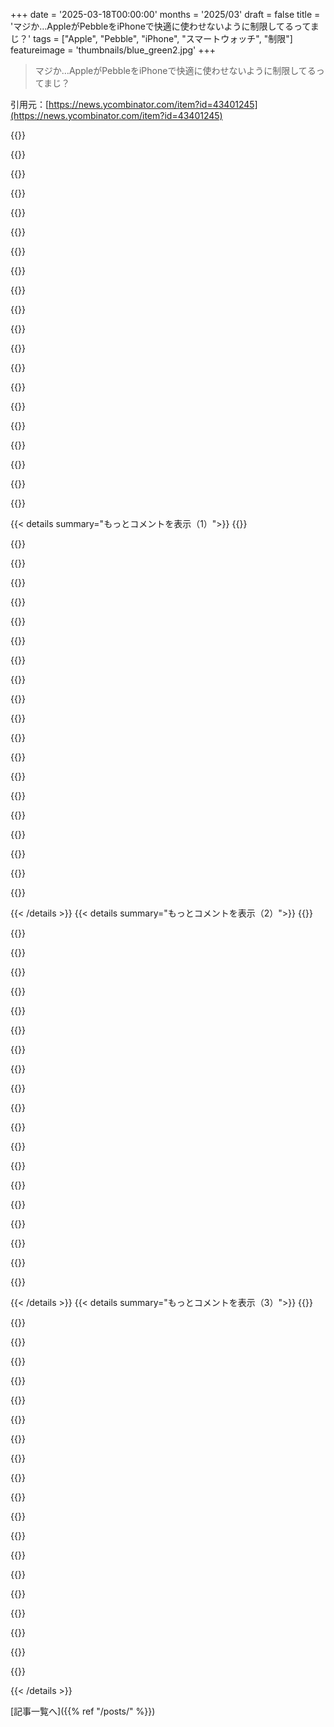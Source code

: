 +++
date = '2025-03-18T00:00:00'
months = '2025/03'
draft = false
title = 'マジか…AppleがPebbleをiPhoneで快適に使わせないように制限してるってまじ？'
tags = ["Apple", "Pebble", "iPhone", "スマートウォッチ", "制限"]
featureimage = 'thumbnails/blue_green2.jpg'
+++

> マジか…AppleがPebbleをiPhoneで快適に使わせないように制限してるってまじ？

引用元：[https://news.ycombinator.com/item?id=43401245](https://news.ycombinator.com/item?id=43401245)

{{<matomeQuote body="メッセージの統合について反論するよ。BLE経由で信頼できないハードウェアにメッセージを送信したり、iMessageに戻したりするのは、セキュリティ境界とセキュリティアーキテクチャ、そしてAppleがiMessageで約束していることにおいて、めっちゃ大きな変化だからね。<br>普通のスマートウォッチユーザーは、これが実現したら何が起こるか理解できないと思うな。ベンダーが安全に統合できるとも思えないし、良いベンダーばかりじゃないし。<br>iMessageがSMSよりマシなのは、エコシステムが閉鎖的で、自動化が難しいから。昔は不可能に近くて、iMessageスパムはほとんどなかった。今は難しいけど、ある程度のスパムはある。でも、自動化を簡単にするような仕組みを追加するのは間違ってる。" userName="vessenes" createdAt="2025-03-18T17:34:41" color="">}}

{{<matomeQuote body="それはないわ。俺はヘッドアップグラスの開発に関わってたけど、AppleのiMessageエコシステムとの統合がマジで問題だったんだよね。デバイスメーカーはMFiチップの導入とか認証とか、セキュリティ対策をめっちゃ頑張るつもりがあるんだよ。でも、せいぜい通知システムにアクセスできるだけで、iMessage自体には統合できないんだよね。通知フレームワーク経由でメッセージに返信はできるけどね。これはセキュリティの問題じゃない。ただの囲い込みだよ。" userName="chamanbuga" createdAt="2025-03-18T18:09:53" color="#ff5733">}}

{{<matomeQuote body="ユーザーとしては、AppleがiMessageへのアクセスを制限することに全然賛成だよ。むしろ、この記事読んで、そうしてほしいって思った。マジ感謝。" userName="lynx97" createdAt="2025-03-18T20:30:11" color="#ff5733">}}

{{<matomeQuote body="ユーザーとしては、完全には同意できないな。<br>アプリが勝手にメッセージにアクセスするのは嫌だよ。それはそう。<br>でも、別のアプリが自分のメッセージに投稿することの何が悪いんだ？<br>嫌ならオフにすればいいじゃん。UIの専門家なら、メッセージを受け取ったときに「アプリからのメッセージをブロック」っていうのが簡単にできるはず。アプリ側にもそれがわかるようにすればいいのに。<br>GarminとAndroidを使ってるけど、メッセージをめっちゃ使ってる。マジ便利。ブロックするのも簡単だし、もっと簡単になればいいなとは思うけど。<br>ユーザーがそうしたいと思うのは当然だよ。<br>最近のApple製品は、制限が多くて、直感的じゃなくて、不快なものが多い気がする。最近またAppleデバイスを試したけど…うーん。<br>Appleは特定の層にしか優しくないよね。" userName="smaudet" createdAt="2025-03-19T01:58:41" color="">}}

{{<matomeQuote body="＞別のアプリが自分のメッセージに投稿することの何が悪いんだ？<br>それはスパマーがスパムを送るために使う手口だよ。" userName="FabHK" createdAt="2025-03-19T05:42:07" color="#ff5733">}}

{{<matomeQuote body="LightningコネクタとApp StoreもAppleのおかげだよね。EUの人たちにとってはいい迷惑だけど。もし企業が自社の製品やサービスとの競争を防ぐために力を使うなら、市場の管轄権は競争を回復させ、独占の弊害を防ぐ権利がある。" userName="bigyabai" createdAt="2025-03-18T20:34:13" color="">}}

{{<matomeQuote body="皮肉が通じてないかも。でも、Lightningに不満はなかったな。長期的にはUSB-Cへの切り替えは好きだけど…最初にiPhone買った時は、USB-Cなんてなかったし…。AppStoreのレビューも好きだし、絶対に別のアプリストアは使わない。セキュリティが弱くなるのは嫌だし。少数意見だってことはわかってるけど、開発者目線でしかコメントしない人が多いから、ユーザー目線で見れないんだろうね。" userName="lynx97" createdAt="2025-03-18T20:38:31" color="">}}

{{<matomeQuote body="AppleがLightningに切り替えたとき、ハードウェアメーカーに10年間サポートすることを約束したんだよ。ハードウェアがまた全部使えなくなるのを避けるためにね。<br>実際、10年後に変更した。" userName="rahkiin" createdAt="2025-03-18T20:45:07" color="#45d325">}}

{{<matomeQuote body="ソフトウェアが別のUSBコネクタに切り替えることで壊れるわけじゃないんだよ。Appleがこの契約を結んだのは、LightningにDRMプロトコルが組み込まれていて、サードパーティにライセンス料を払わせるためだよ。10年間のサポートを要求したのは、USB機能を使うためにメーカーにプレミアム料金を支払わせるための策略だったんだ。<br>https://en.wikipedia.org/wiki/MFi_Program" userName="bigyabai" createdAt="2025-03-18T20:49:27" color="#ff5c5c">}}

{{<matomeQuote body="何でもかんでも「俺の勝ち、お前の負け」じゃなくて、複数の人が何かしら得られるような戦略や仕組みにできるはずだよね。いろんな形で。" userName="rahkiin" createdAt="2025-03-18T21:08:55" color="">}}

{{<matomeQuote body="マジかー、FireWireはAppleがイノベーションを実際にイノベーションに繋げた例だよね。LightningはDRM使って、普通に使えるUSB 2.0の機能を囲い込んで金儲けしてるだけじゃん。" userName="bigyabai" createdAt="2025-03-18T21:22:57" color="">}}

{{<matomeQuote body="え、マジで言ってんの？広告ブロッカー使えなくて、SafariでJSオンにしてネットサーフィンしてて、iPhoneが安全だって？" userName="bboygravity" createdAt="2025-03-18T21:16:53" color="">}}

{{<matomeQuote body="広告ブロッカーとかいらねーし。YouTube Premium入ってるし。っていうか、Safariなんてマジで使わないし。それに、JSが危険だって言うなら、デスクトップでもモバイルでも99%のユーザーは安全じゃないってことになるじゃん。オレはtmuxでLynx使ってるから、ある意味お前と同じ意見だけどね。でもJSに反対したら変人扱いされるし。その戦いは終わったんだよ。オレは2010年まで戦ったけど。" userName="lynx97" createdAt="2025-03-18T21:22:07" color="#785bff">}}

{{<matomeQuote body="AppleがLightning作ったのは、USB-Cがまだなかった頃で、MicroUSBがクソだったからだよ。LightningはMicroUSBより全然良かったし、2012年から使ってるじゃん。MiniUSB Bはまあまあ良かったけど、Microは薄すぎて不安定だし、すぐ壊れるし、セキュリティも甘くて向きも分かりにくかったし。Miniは厚かったから、HTC ApacheとかWindows Mobileのスマホには良かったけど、iPhoneには小さくできなかったんだよ。<br>こんなに丈夫で、問題を解決して、13年も信頼されてるコネクタを叩くとか意味不明。オレもApple信者じゃないし、全部USB-Cになったのは嬉しいけど、Lightningへのヘイトは誇張されすぎ。" userName="seanp2k2" createdAt="2025-03-18T23:51:11" color="#ff33a1">}}

{{<matomeQuote body="USB 2.0以上のスピードが必要なかった？マジで時代遅れだな。IBMのTシャツ着たやつらが、64K以上なんて誰も必要ないとか、サードパーティじゃなくてIBMを使えとか言ってたのと同じじゃん。" userName="mistercheph" createdAt="2025-03-18T20:49:20" color="">}}

{{<matomeQuote body="AppleはUSB Cの速度をUSB 2に制限して、高いモデルを買わせようとしてるんだよ。iPhone 16 Pro MaxにはUSB 3の速度があるからね…" userName="ImJamal" createdAt="2025-03-18T21:04:50" color="#ff33a1">}}

{{<matomeQuote body="いやいや、ケーブルが遅いだけだって。Thunderboltケーブル使えば高速転送できるよ。" userName="fingerlocks" createdAt="2025-03-18T21:33:09" color="">}}

{{<matomeQuote body="＞Lightningコネクタを作ったのはAppleのおかげってことだよね<br>”USB-Cに移行したけど、lightningコネクタはMicro-USB、Mini-USBとかいうクソ規格より全然使いやすくて良い製品だったじゃん。AppleがUSB-Cに移行しようとしたら、「規格変えすぎ」って文句言うんだもん。誰でも納得するようなことなんてないんだよ。正しいことをしても文句言うんだから笑<br>＞App StoreもEUのために色々やってるよね<br>”AppleのApp Storeはマジで最高。文句言ってるのは一部の声のデカい人たちだけだよ。そういう人たちは、おじいちゃんおばあちゃんが変なことするのに対応しなくて良いからね。別のApp Storeが欲しいなら、Android買えば良いじゃん。カメラの画素数が大きいスマホが欲しいなら、別のスマホ買うのと同じだよ。" userName="ericmay" createdAt="2025-03-18T20:39:30" color="#ff5733">}}

{{<matomeQuote body="デバイスを許可するってことは、攻撃対象が増えるってこと。どんな認証プロセスでも、それを完全に防ぐことはできないよ。<br>デバイスがメッセージを見たり返信したりするだけなら、誰とでも自由に通信させるよりリスクは低い。" userName="Retric" createdAt="2025-03-18T18:23:37" color="#785bff">}}

{{<matomeQuote body="それってマジで子供扱いじゃね？なんでエンドユーザーがセキュリティと使いやすさのレベルを選べないの？企業が全部決めるのは、ただの管理社会じゃん。" userName="tremon" createdAt="2025-03-18T19:38:30" color="#ff33a1">}}

{{< details summary="もっとコメントを表示（1）">}}
{{<matomeQuote body="君に賛成だよ（毎日root化したAndroidスマホ使ってるし）。でもさ、20年前に情弱な人のWindowsマシンをクリーンアップした経験があれば、Appleの気持ちも少しは理解できるんじゃないかな。一般ピーポーってシステム管理マジで下手だし、悪質な奴らがマルウェアとか詐欺をちょこっと仕掛けるだけで、すげー影響が出るんだよね。" userName="Zak" createdAt="2025-03-18T19:43:37" color="">}}

{{<matomeQuote body="s／cap／crap／？ってこと？" userName="mceachen" createdAt="2025-03-18T18:14:02" color="">}}

{{<matomeQuote body="＞BLE経由で信頼できないハードウェアにメッセージを移動させたり、iMessageにメッセージを受け入れたりするのは、セキュリティ境界のめっちゃでかい変化だよね<br>マジで？俺のiPhoneはMacにメッセージを複製してるし、そこからプロセスがデータを抽出したり、画面キャプチャもできるじゃん。Mac使ってスマートウォッチにメッセージをリレーできるような設定もできると思うけど。" userName="the_mitsuhiko" createdAt="2025-03-18T17:53:46" color="">}}

{{<matomeQuote body="マジレスすると、あるアプリをインストールしたユーザーのiMessageがBluetooth経由で漏洩するバグを想像してみてよ。空港でそれをやったら、マジで大勢の人のメッセージを盗めるよ。macOSをターゲットにするのとは全然違う攻撃ベクトルじゃん。とは言え、AppleがBluetooth経由で安全に通信できるツールキットとか認証を提供すればいいのにね。Apple Watchではすでにやってるじゃん。" userName="judofyr" createdAt="2025-03-18T18:16:19" color="#785bff">}}

{{<matomeQuote body="Bluetoothは暗号化されてるはず。" userName="lern_too_spel" createdAt="2025-03-18T18:25:59" color="">}}

{{<matomeQuote body="そうあるべきだけど、BTスタックはマジでクソだし、完全に保証するのは難しいんだよね。ちゃんと最高レベルのセキュリティを全員に要求してるかどうかも怪しいし。" userName="Avamander" createdAt="2025-03-18T18:34:04" color="">}}

{{<matomeQuote body="ステップ１：iPhoneに「＜Pebble watch＞にメッセージを送信させますか？」ってポップアップを表示して、ユーザーにどのデバイスがメッセージを送信できるか決めさせる。<br>ステップ２：iPhoneに「＜Apple watch＞にメッセージを送信させますか？」ってポップアップを表示して、「はい」って決めつけない。<br>どっちのステップもセキュリティを向上させると思うんだよね。たとえAppleの利益を損なうとしても。" userName="amiga386" createdAt="2025-03-18T18:38:49" color="#ff33a1">}}

{{<matomeQuote body="アプリを動かすために必要なプロンプトは、ユーザーが何も考えずにクリックするってことは、過去の経験からわかりきってる。" userName="threeseed" createdAt="2025-03-18T18:58:15" color="">}}

{{<matomeQuote body="＞BLE経由で信頼できないハードウェアにメッセージを移動させたり、iMessageにメッセージを受け入れたりするのは、セキュリティ境界のめっちゃでかい変化だよね<br>誰でもiMessageのスクリーンショットを撮って”セキュリティ境界”の外に持ち出せるじゃん…そもそもセキュリティ境界なんてあってないようなもんじゃん。iCloudアカウントに接続してるMacがあれば、SQLite DBにメッセージが同期されて、ユーザー権限で実行されてるプロセスならアクセスできるし。" userName="Nextgrid" createdAt="2025-03-18T17:39:58" color="">}}

{{<matomeQuote body="＞ユーザー権限で実行されてるプロセスならアクセスできる<br>そのフォルダにアクセスするには、アプリに明示的なフルディスクアクセス権限を与える必要があるよ。" userName="threeseed" createdAt="2025-03-18T19:01:38" color="#ff5733">}}

{{<matomeQuote body="問題は、この主張がAppleの金銭的利益に都合よく一致してるってことだよね" userName="sunshowers" createdAt="2025-03-18T17:41:36" color="">}}

{{<matomeQuote body="もし顧客への価値提案がシームレスで安全なデフォルトの動作なら、安全じゃない周辺機器をブロックするのは当然、Appleの金銭的利益に合致するよね。全然悪いことだとは思えないな" userName="ch4s3" createdAt="2025-03-18T17:45:20" color="#ff5c5c">}}

{{<matomeQuote body="レスしてる人が言いたいのは、競合製品の機能を制限することでApple Watchの売り上げを伸ばしてるってことじゃないかな。あなたの意見は、競合製品は全部安全じゃないって言ってるみたいだけど、そう思ってる人が多いとは思えないな" userName="rpdillon" createdAt="2025-03-18T17:51:23" color="">}}

{{<matomeQuote body="機能を制限してるって言うのは、未知のハードウェアを特別扱いしてないってことだよね。自社製品同士がより良く連携するようにするのは当然だと思う。AirPodsが良いのは、Bluetoothより優れた独自の規格を使ってるから。オープンな規格を使うより良い価値を提供できる。Windowsはあらゆる周辺機器に対応しようとしてるけど、体験は最悪だよね" userName="ch4s3" createdAt="2025-03-18T17:54:37" color="#45d325">}}

{{<matomeQuote body="それじゃダメだよ。Appleみたいな3兆ドル企業なら、セキュリティも確保しつつ、反競争的じゃないやり方もできるはず。安全に相互運用できるはずなんだ。競争相手を締め出して、全部独自の規格を使うのが簡単だって？そりゃそうだよね。でもそれは明らかに反競争的で、社会的に、そして道徳的に許容できないことだよ。いつか司法省の反トラスト訴訟でこの記事を読む日が来るのを楽しみにしてるよ" userName="lelandbatey" createdAt="2025-03-18T18:09:28" color="#ff5733">}}

{{<matomeQuote body="なんでAppleは、自社の金銭的利益のためにやってるってことをオープンに宣伝しないんだろう？指摘するのが恥ずかしいのかな？" userName="sunshowers" createdAt="2025-03-18T17:47:49" color="">}}

{{<matomeQuote body="ちょっと理解できないんだけど？どんな会社だって自分の金銭的利益のために行動するよね。B-corpとか非営利団体だって、収支には目を光らせてるはずだよ" userName="ch4s3" createdAt="2025-03-18T17:49:50" color="">}}

{{<matomeQuote body="Appleが原則に基づいてあなたのことを気にかけてるわけじゃないってことだよ。Appleが気にかけてるのは、自社の金銭的利益になる範囲だけなんだ。Appleがあなたのことを気にかけるのが利益にならないと判断する日が来るかもしれないってこと。ユーザー体験は既にそうで、SettingsアプリにAppleのサービスを宣伝する広告が表示されるようになったし、セキュリティに関しても、Appleはメディア企業のDRMを優先してる" userName="sunshowers" createdAt="2025-03-18T17:56:12" color="#ff33a1">}}

{{<matomeQuote body="Appleに文句を言いたい特定の人がオンラインには一定数いるってことを学んだよ。理由が正当な場合もあれば、そうでない場合もあるけど、どんなAppleの話題でも、結論ありきで議論に参加してくるんだよね。このケースだと、結論は”Appleは邪悪で不誠実で独占的だ”ってこと。そういう考えの人には何を言っても無駄だよ" userName="EA-3167" createdAt="2025-03-18T17:57:15" color="">}}

{{<matomeQuote body="Apple信者によるこの的外れな議論にはうんざりする。まるで、囲い込みの反対は最悪なオープンスタンダードの実装しかないみたいな言い方だ" userName="mistercheph" createdAt="2025-03-18T17:47:56" color="">}}


{{< /details >}}
{{< details summary="もっとコメントを表示（2）">}}
{{<matomeQuote body="マジで使えるスマートウォッチ持ってるのに、iOSだとマジ使えなくてありえない。この記事で問題点が指摘されててよかった。AppleがiOSでApple製じゃないウェアラブルをわざとクソにしてるのがよくわかる。" userName="josefresco" createdAt="2025-03-18T16:39:17" color="#38d3d3">}}

{{<matomeQuote body="自分も高性能なスマートウォッチ（フィットネスウォッチのGarmin Fenix）持ってるけど、メッセージとかの使い勝手がAndroidのGarminユーザーと全然違うんだよね。Garmin Connectはバックグラウンドでずっと動いてて、通知チェックしたり、Garminのサーバーとデータのやり取りしたりしてくれる。バッテリーとかデータ通信量もそんなに食わないし。AndroidはGarminから俺を守る必要ないんだよ。天気とかワークアウトのデータもすぐ見れるし。Appleのスマホ使ってるGarminユーザーは、iOSアップデートのたびに「Garmin動かねえ」って文句言ってる。" userName="LeifCarrotson" createdAt="2025-03-18T21:17:13" color="#ff5c5c">}}

{{<matomeQuote body="＞watching for notifications, pulling data from and pushing data to Garmin servers on my behalf even when I'm not using the app. It's third-party, but it's reasonably well-written and doesn't nuke my phone battery or data plan”<br>＞get text notifications on my watch for any […] apps that provide notifications, and relevant ones (like text messages, whether SMS or RCS [or iMessage])”<br>iOS+Garminでも同じことできるし、通知テキストも見れるし（スマホがロックされてても！）、通知もちゃんと消せるよ。記事に書いてあることと違うじゃん！ただ、返信とか、具体的なアクションはできないけどね。音楽の再生/一時停止とかもできるし、カレンダーも見れるし。天気とかHome Assistantのwidgetもちゃんと動くよ。返信以外は不便ないかな。" userName="lloeki" createdAt="2025-03-18T22:39:12" color="#ff5733">}}

{{<matomeQuote body="GarminのiOS版はマジでAndroid版より劣ってる。Androidだと、アプリごとに通知をwatchに送るかどうか設定できるんだよね。例えば、YouTubeの通知はスマホには来るけど、watchには来ないようにできる。でもiOSだと、Garmin watchに通知を送るアプリを選べないんだよ。全部送るか、全部送らないかのどっちか。Apple Watchはできるのに。それって問題じゃない？不便に感じない？" userName="TheDong" createdAt="2025-03-19T01:08:47" color="#ff33a1">}}

{{<matomeQuote body="これぞAppleのやり方。客のこと考えずに競合を潰す。そして、自分たちで同じような機能を作って儲ける。" userName="cm2012" createdAt="2025-03-18T16:49:00" color="#ff33a1">}}

{{<matomeQuote body="「あー、あのサードパーティのアプリ/機能、めっちゃ人気じゃん。うちでもっと使いにくい同じようなの作って、みんなAppleのソフトしか使わなくていいようにしよ」っていうのも忘れちゃいけない。" userName="diggan" createdAt="2025-03-18T17:14:05" color="#ff5c5c">}}

{{<matomeQuote body="都合のいいことに、AppleのApp Storeの審査ガイドラインには、OSにすでにある機能と重複するアプリを制限するルールがいくつかあるんだよね。だから、早い段階でトレンドを察知したら、自社製の機能として実装して、既存の競合を駆逐しつつ、新規参入をApp Storeの審査で制限する…" userName="rickdeckard" createdAt="2025-03-18T17:31:19" color="#ff5733">}}

{{<matomeQuote body="このルールは昔あった大量の「懐中電灯」アプリを止めるためだけだと思うよ。（今でも存在はしてるけど）「懐中電灯アプリ」にイノベーションも競争もあんまりないし、広告がついてるだけ。昔は必要に迫られて人気が出たやつもあったけどね。App Storeにあるやつは、少なくともデフォルトの機能とは違う「ストロボライト」みたいな機能があるみたいだから、完全なクローンじゃないね。Appleは、自社製の天気アプリがあるのに、他の天気アプリを削除したりはしてないでしょ。QRコードスキャンアプリもたくさんあるし。" userName="snailmailman" createdAt="2025-03-18T20:07:56" color="">}}

{{<matomeQuote body="いや、すでに多すぎる種類のアプリを作るのを禁止するルールが別にあるんだよ。" userName="frollogaston" createdAt="2025-03-18T21:16:06" color="">}}

{{<matomeQuote body="だから何？ユーザーが便利だと思うなら、懐中電灯アプリがあってもいいじゃん。AppleはApp Storeでおすすめしなくてもいいし、検索結果の一番下に並べてもいい。でも、なんで存在しちゃいけないの？要らない人はインストールしなければいい。" userName="kevincox" createdAt="2025-03-18T20:26:50" color="">}}

{{<matomeQuote body="ガイドラインにはこう書いてあるよ：”基本のiPhoneとかiPadの機能（UI、ジェスチャー、コア機能とか）をコピーしたアプリは、はっきり違う目的があるか、独自の機能がないとリジェクトされる”って。’基本の’ってとこがミソだね。PhotosとかNotesとかStreamingのアプリもいっぱいあるし、これで競合を排除してるってのは違うんじゃない？" userName="threeseed" createdAt="2025-03-18T19:10:23" color="">}}

{{<matomeQuote body="そしたら、”データの安全のためです。悪いやつらがwatchから健康情報を盗むのを防ぎたいんです”とか言ってくるんだよ。Apple製品は好きだけど、この囲い込み戦略はマジで嫌だわ。" userName="avgDev" createdAt="2025-03-18T17:33:26" color="#ff5c5c">}}

{{<matomeQuote body="このApple批判（scherlocking）がマジで理解できないんだよね。誰かがファイル検索を作ったからって、AppleがOSに同じような重要な機能を入れるのがダメなの？Appleにはいろいろ批判もあるけど、全部一番乗りじゃなきゃダメとか、市場に参入しちゃダメってことはないでしょ。" userName="scosman" createdAt="2025-03-18T17:33:24" color="">}}

{{<matomeQuote body="一番の問題は最後のステップだよ。ただ機能をパクるだけじゃなくて、”顧客が混乱する”って理由で、元のアプリをストアから締め出すんだもん。" userName="rpdillon" createdAt="2025-03-18T17:41:07" color="#ff5c5c">}}

{{<matomeQuote body="表立ってじゃない（さすがのAppleも露骨な反競争的行為は避けるからね）けど、f.luxをApp Storeに入れさせなかったんだよ。サイドロードする必要があったし、Appleはそれもやめさせようとしたし。AppleがiOS 9.3でNight Shiftを入れたとき、このAPIをApple専用にしたんだよね…理由はご想像にお任せするよ。今でも、Apple以外のアプリはディスプレイの色温度を変えられないんだ。" userName="FireBeyond" createdAt="2025-03-18T18:27:57" color="#38d3d3">}}

{{<matomeQuote body="サードパーティのアプリが画面の色を調整できないのは、妥当なセキュリティ対策だと思うけどね。iOSでは、アプリを閉じたら基本的に終了するし。バックグラウンドでシステム設定を変え続けるなんてことはない。通知に加えて、アプリが色まで調整できるようになったら最悪じゃん。画面の色調整はOSの機能であるべきでしょ。macOSでも同じように制限されてて、システムに影響を与える機能は”アクセシビリティ”の許可が必要になってる。他のアプリとのやり取りを乗っ取ったり、表示設定を変えたりできないようになってるんだ。これはセキュリティのため。それをわざわざ”画面の色を変える”ために変える必要はないと思う。" userName="snailmailman" createdAt="2025-03-18T20:19:14" color="#ff5733">}}

{{<matomeQuote body="＞Apple refused to allow f.lux into the App Store<br>f.luxがprivate APIを使ってたからでしょ。<br>こんなの絶対に認められないよ。セキュリティアーキテクチャ全体を台無しにするからね。" userName="threeseed" createdAt="2025-03-18T19:11:24" color="">}}

{{<matomeQuote body="＞This is never acceptable as it undermines the entire security architecture.<br>セキュリティのためならprivate APIもアリだけど、今回の件は意味不明。color temperatureのAPIがセキュリティゲートになる理由なんてないでしょ。もしあるって言うなら、何なの？" userName="FireBeyond" createdAt="2025-03-18T19:53:21" color="#ff33a1">}}

{{<matomeQuote body="Appleの用語で言うと、private APIっていうのは、技術的には呼び出しOKだけど、いつ変更されるかわからないし、ドキュメントもバックワードコンパチビリティも保証されないAPIのこと。アプリがそれを頼りにすると、マイナーバージョンアップとか新しいデバイスで動かなくなる可能性があるんだよ。そういうAPIは、アプリが使える高レベルのシステムライブラリが必要としてるから存在してるだけ。ライブラリを全部単なるシムにして、呼び出しを全部プロセス間通信にして、セキュリティをプロセスの境界で保証することもできるけど、パフォーマンスが死ぬよね。署名付きコードだけを受け入れて、W^X保護を無効にさせなければ、今のやり方のほうがシンプルで速くて安全なんだ。" userName="miki123211" createdAt="2025-03-18T20:59:31" color="#38d3d3">}}

{{<matomeQuote body="マジそれなー。でもさ、めっちゃ多くのアプリがprivate API使ってんだよね。必要ないアプリまで使ってたりするし。よくあるのは、デバッグされたり特定のデバイスで動かないようにするやつー。private APIでそれできちゃうんだよね。電卓みたいな普通のアプリでも、それ目的で使ってたりするんだぜ。" userName="consteval" createdAt="2025-03-18T20:05:52" color="">}}


{{< /details >}}
{{< details summary="もっとコメントを表示（3）">}}
{{<matomeQuote body="マジでイライラするんだけど、”Apple信者”ってAppleのせいだってこと全然気にしないんだよね。うちの奥さんなんて、Google Mapの連携がApple Map使わせるためにわざとダメにされてる時とか、RCSの会話がAndroidのやつがいるせいでうまくいかない時とか、「Googleマジ嫌い！」っていつも言ってるし。" userName="distrill" createdAt="2025-03-18T17:34:36" color="">}}

{{<matomeQuote body="Appleがまとまりのある安全な体験を維持するために、特定の機能をブロックしてるのは知ってるよ。それが私がApple製品を買う理由だし、キュレーションされた感じがいいんだよね。そうでなきゃAndroid買うし。" userName="ch4s3" createdAt="2025-03-18T17:47:03" color="#ff5c5c">}}

{{<matomeQuote body="それはそれでいいと思うよ。それを承知で選んでるなら、合理的な判断だよね。でも、Appleの閉鎖的な庭を選んだって分かってるなら、GoogleがAppleにブロックされた機能をサポートしてないとか、RCSがちゃんと動かないとかでGoogleを責めずに、トレードオフだって認識してほしいよね。" userName="Volundr" createdAt="2025-03-18T17:55:09" color="#45d325">}}

{{<matomeQuote body="Apple Mapが存在する理由って、Googleが自分たちのOSのためになるように、iPhoneのMapアプリをわざとダメにしたからじゃん。GoogleがRCS好きなのは、自分たちのiMessageのライバルを4、5回も盛大に失敗してるからだし。企業は自分の利益のために動くのは当然。GoogleとAppleはOSの価値観が全然違うから、消費者にとっては良いことだと思うな。オープンがいいならAndroid、クローズドがいいならApple。Appleがちょっとオープンになって、Googleがちょっとクローズドになったら、どっちの悪いところも出てきて、選択肢がなくなる。" userName="basisword" createdAt="2025-03-18T18:37:47" color="#ff5733">}}

{{<matomeQuote body="「クローズド」なアプローチは、手錠じゃなくてガードレールがある方がいいよね。Pixelはガードレールがある感じ。iPhoneと同じくらい安全だけど、パワーユーザーには自由度が高い。AndroidはPixelだけじゃなくて、セキュリティアップデートが遅いメーカーもあるから、評判が悪くなっちゃうんだよね。" userName="bloppe" createdAt="2025-03-18T19:03:53" color="#38d3d3">}}

{{<matomeQuote body="どうかなー。機械音痴の家族がPixelとかSamsungのデバイスを、昔Windowsぶっ壊してたみたいに壊してるのを見たことあるし。iPhoneはそういうこと全然ないんだよね。iPhone 7を去年まで使ってた人も知ってるけど、全然普通に使えてたし。Samsungのハイエンドスマホは2年でカクカクになるし。全部個人的な経験だけどね。" userName="basisword" createdAt="2025-03-18T19:07:54" color="">}}

{{<matomeQuote body="Apple IDのパスワード忘れちゃったら、もう終わりだけどね。" userName="frollogaston" createdAt="2025-03-18T21:56:16" color="">}}

{{<matomeQuote body="最近、家族に新しいiPhone設定したんだけど、パスワード全然分かってなかったんだよね。でも、パスワードリセットは問題なくできたよ。" userName="basisword" createdAt="2025-03-19T12:07:03" color="">}}

{{<matomeQuote body="理由は忘れちゃったけど、うまくいかないんだよね。たぶん、聞いたこともないメールアドレスに送られるからじゃないかな。" userName="frollogaston" createdAt="2025-03-19T16:19:14" color="">}}

{{<matomeQuote body="RCSは標準でサポートされてるんだって。Googleの実装は独自の拡張機能使ってるらしいよ。思ってるほど理想郷じゃないんじゃない？" userName="sbuk" createdAt="2025-03-18T18:53:59" color="">}}

{{<matomeQuote body="iPhoneのRCSはマジで残念。個人的な感想だけど、iPhoneからだとメッセージの遅延とか順番が狂うのが多い気がするんだよね。<br>それに、iMessageはlaptopからRCS送れないけど、Google messagesなら簡単じゃん？だからiPhoneユーザーはRCSが実際より悪いって思っちゃうんだよ。iMessageがわざと機能を制限してるだけなのに。AppleのUIも非青色に対する敵意むき出しだし。" userName="bloppe" createdAt="2025-03-18T19:07:34" color="">}}

{{<matomeQuote body="それって標準規格とかGoogleの独自拡張機能の問題じゃない？色の話はもう聞き飽きたけど。SMSメッセージが緑色なのは昔からじゃんー参照：https://youtu.be/G8d7E26WLsY?t=1723。<br>もし色が逆だったら、同じように文句言うでしょ。iMessageとSMSの違いを別の方法で強調しても、文句言う人はいると思うよ。" userName="sbuk" createdAt="2025-03-18T19:54:36" color="">}}

{{<matomeQuote body="規格の問題はE2EEに関係するだけ。使い勝手の問題には関係ないよ。E2EEの問題はAppleが近いうちに直すって言ってるけど、使い勝手の問題はそのまま残ると思う。<br>昔は緑地に黒文字だったらしいよ：https://mobiforge.com/files/iphone-sms-1.jpg<br>白地に毒々しい緑色の組み合わせは、アクセシビリティ的にありえない。色覚異常の人にはマジで見えないし、そうでなくても不快だもん。<br>Appleも文句言われてるよ。Appleのフォーラム見てみ。解決策は”友達にiPhone買わせろ”だってさ。" userName="bloppe" createdAt="2025-03-18T21:06:48" color="#ff33a1">}}

{{<matomeQuote body="RCSのやり取りで何に困ってるんだろ？うちのパートナーはiPhoneで問題なく使えてるけど。" userName="skyyler" createdAt="2025-03-18T17:55:50" color="">}}

{{<matomeQuote body="よく聞くのは、違う端末のユーザーが混ざったグループチャットの名前付けがうまくいかないって話かな。" userName="distrill" createdAt="2025-03-18T18:01:11" color="">}}

{{<matomeQuote body="唯一の解決策は、主要な政府機関からの独占禁止法訴訟だよ。<br>兆ドル規模の企業は巨大すぎて、あらゆるビジネスに影響を与えてる。モバイルコンピューティングは事実上2社に支配されてる。まるで独裁国家みたいに管理されてて、税金も高い。90年代から2010年代のオープンなウェブやデスクトップと比べると、今はみんな奴隷だよ。<br>プラットフォームは進化しないし、Google、Apple、Amazon、Metaは分割されるべき。そうすれば、技術分野全体が活性化して、株主の価値も解放される。centicornのスタートアップや大型IPOが見られないのは、FAANGが新しい企業の市場を潰したり、安く買収したりするからだ。<br>Amazonがハリウッドになったり、James BondやLord of the Ringsを買ったり、病院やスーパーになったりするのはタダみたいなもん。Amazonストアのトップに広告を出したり、配送トラックや箱に広告を載せるのもタダ同然。昔は競争相手だったメディアは、同じ目に触れるために何億も使わなきゃいけないのに。<br>これはStandard Oil 2.0だよ。イノベーターや投資が報われなくなってる。企業は成長のために、あらゆるものを潰してる。だから、企業を解体するしかないんだ。" userName="echelon" createdAt="2025-03-18T17:03:33" color="#785bff">}}

{{<matomeQuote body="iPhoneが好きじゃないなら、買わなきゃいいじゃん。消費者の好みを押し付けないで。" userName="bradleybuda" createdAt="2025-03-18T17:34:42" color="">}}

{{<matomeQuote body="でも、こういう機能があるのは効率的じゃない？国有化して、国民に責任を負わせればいいんじゃない？" userName="tehjoker" createdAt="2025-03-18T17:08:54" color="">}}

{{<matomeQuote body="政府の介入は必要ないと思うな。<br>必要なのは、Appleみたいな企業に、顧客が好きなソフトウェアをインストールして実行できるように義務付ける法律。外部の開発者にも、内部チームと同じOS機能へのアクセスを許可するべき。<br>ヨーロッパとブラジルにはすでにそういう法律があるけど、もっと進めるべきだね。<br>アメリカにはOpen App Markets Actっていう法案があったけど、ほとんどの問題を解決できたはずだよ。" userName="holmesworcester" createdAt="2025-03-18T17:14:26" color="">}}

{{<matomeQuote body="AppleはHackernewsの民のためだけにデバイス作ってるわけじゃないんだよね。多くの人は、ちゃんと動いてセキュリティがしっかりしてるものを求めてる。自分でセキュリティの脆弱性を調べて対策する時間なんてないんだよ。ポップアップで毎回「はい」を押して、あとは上手くいくって信じたいわけ。だって、自分じゃ判断できないもん。そういう人たちは、ロックインとか制限された環境なんて気にしないし、jailbreakとかsideloadingにも興味ない。Pebbleなんて知らないし、興味もない。こういう人が9割なんだよ。Appleはそういう人たちにはピッタリなんだよね。" userName="Nifty3929" createdAt="2025-03-18T18:50:36" color="#ff5c5c">}}


{{< /details >}}


[記事一覧へ]({{% ref "/posts/" %}})
